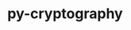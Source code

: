 ---
title: "py-cryptography"
layout: cache
categories: [package, develop-2024-08-04]
meta: {"versions": ["41.0.7", "42.0.8"], "compilers": ["gcc@=11.4.0", "gcc@=7.5.0", "gcc@=9.4.0", "oneapi@=2024.2.0"], "oss": ["ubuntu18.04", "ubuntu20.04", "ubuntu22.04"], "platforms": ["linux"], "targets": ["neoverse_v1", "neoverse_v2", "ppc64le", "x86_64_v3"], "stacks": ["e4s-neoverse-v2", "e4s-neoverse_v1", "e4s-oneapi", "e4s-power", "radiuss", "root"], "num_specs": 11, "num_specs_by_stack": {"radiuss": 1, "root": 11, "e4s-power": 2, "e4s-neoverse_v1": 2, "e4s-neoverse-v2": 2, "e4s-oneapi": 2}}
spec_details: [{"hash": "s67zrir254zc6xyvcd5ffntvizgzvjsp", "compiler": "gcc@=7.5.0", "versions": ["42.0.8"], "os": "ubuntu18.04", "platform": "linux", "target": "x86_64_v3", "variants": ["build_system=python_pip"], "stacks": ["radiuss", "root"], "size": "-", "tarball": "https://binaries.spack.io/develop-2024-08-04/build_cache/linux-ubuntu18.04-x86_64_v3/gcc-7.5.0/py-cryptography-42.0.8/linux-ubuntu18.04-x86_64_v3-gcc-7.5.0-py-cryptography-42.0.8-s67zrir254zc6xyvcd5ffntvizgzvjsp.spack"}, {"hash": "6ucon2oy5drqlociu4agnuv2wg7coknn", "compiler": "gcc@=9.4.0", "versions": ["42.0.8"], "os": "ubuntu20.04", "platform": "linux", "target": "ppc64le", "variants": ["build_system=python_pip"], "stacks": ["e4s-power", "root"], "size": "-", "tarball": "https://binaries.spack.io/develop-2024-08-04/build_cache/linux-ubuntu20.04-ppc64le/gcc-9.4.0/py-cryptography-42.0.8/linux-ubuntu20.04-ppc64le-gcc-9.4.0-py-cryptography-42.0.8-6ucon2oy5drqlociu4agnuv2wg7coknn.spack"}, {"hash": "crvshlemobzv6wu4n3lrxgifajecy25i", "compiler": "gcc@=9.4.0", "versions": ["41.0.7"], "os": "ubuntu20.04", "platform": "linux", "target": "ppc64le", "variants": ["build_system=python_pip"], "stacks": ["e4s-power", "root"], "size": "-", "tarball": "https://binaries.spack.io/develop-2024-08-04/build_cache/linux-ubuntu20.04-ppc64le/gcc-9.4.0/py-cryptography-41.0.7/linux-ubuntu20.04-ppc64le-gcc-9.4.0-py-cryptography-41.0.7-crvshlemobzv6wu4n3lrxgifajecy25i.spack"}, {"hash": "7ao44l7xo3zkr5iantorvrxwcqawke6o", "compiler": "gcc@=11.4.0", "versions": ["42.0.8"], "os": "ubuntu22.04", "platform": "linux", "target": "neoverse_v1", "variants": ["build_system=python_pip"], "stacks": ["root", "e4s-neoverse_v1"], "size": "-", "tarball": "https://binaries.spack.io/develop-2024-08-04/build_cache/linux-ubuntu22.04-neoverse_v1/gcc-11.4.0/py-cryptography-42.0.8/linux-ubuntu22.04-neoverse_v1-gcc-11.4.0-py-cryptography-42.0.8-7ao44l7xo3zkr5iantorvrxwcqawke6o.spack"}, {"hash": "pz66vgddl25jxq2p7ihxgzjvo66fplwh", "compiler": "gcc@=11.4.0", "versions": ["41.0.7"], "os": "ubuntu22.04", "platform": "linux", "target": "neoverse_v1", "variants": ["build_system=python_pip"], "stacks": ["root", "e4s-neoverse_v1"], "size": "-", "tarball": "https://binaries.spack.io/develop-2024-08-04/build_cache/linux-ubuntu22.04-neoverse_v1/gcc-11.4.0/py-cryptography-41.0.7/linux-ubuntu22.04-neoverse_v1-gcc-11.4.0-py-cryptography-41.0.7-pz66vgddl25jxq2p7ihxgzjvo66fplwh.spack"}, {"hash": "wdelbmd4xjrswwul5nvhj7x55cypyucq", "compiler": "gcc@=11.4.0", "versions": ["42.0.8"], "os": "ubuntu22.04", "platform": "linux", "target": "neoverse_v2", "variants": ["build_system=python_pip"], "stacks": ["root", "e4s-neoverse-v2"], "size": "-", "tarball": "https://binaries.spack.io/develop-2024-08-04/build_cache/linux-ubuntu22.04-neoverse_v2/gcc-11.4.0/py-cryptography-42.0.8/linux-ubuntu22.04-neoverse_v2-gcc-11.4.0-py-cryptography-42.0.8-wdelbmd4xjrswwul5nvhj7x55cypyucq.spack"}, {"hash": "ny33wedfogrbxretxmli2rhyahrxewxb", "compiler": "gcc@=11.4.0", "versions": ["41.0.7"], "os": "ubuntu22.04", "platform": "linux", "target": "neoverse_v2", "variants": ["build_system=python_pip"], "stacks": ["root", "e4s-neoverse-v2"], "size": "-", "tarball": "https://binaries.spack.io/develop-2024-08-04/build_cache/linux-ubuntu22.04-neoverse_v2/gcc-11.4.0/py-cryptography-41.0.7/linux-ubuntu22.04-neoverse_v2-gcc-11.4.0-py-cryptography-41.0.7-ny33wedfogrbxretxmli2rhyahrxewxb.spack"}, {"hash": "a4e3osidqntjupxcnlp6gqy5akuiqbna", "compiler": "gcc@=11.4.0", "versions": ["42.0.8"], "os": "ubuntu22.04", "platform": "linux", "target": "x86_64_v3", "variants": ["build_system=python_pip"], "stacks": ["root"], "size": "-", "tarball": "https://binaries.spack.io/develop-2024-08-04/build_cache/linux-ubuntu22.04-x86_64_v3/gcc-11.4.0/py-cryptography-42.0.8/linux-ubuntu22.04-x86_64_v3-gcc-11.4.0-py-cryptography-42.0.8-a4e3osidqntjupxcnlp6gqy5akuiqbna.spack"}, {"hash": "s44ulcumovs3k3y7gs7ombd435ytpenp", "compiler": "gcc@=11.4.0", "versions": ["41.0.7"], "os": "ubuntu22.04", "platform": "linux", "target": "x86_64_v3", "variants": ["build_system=python_pip"], "stacks": ["root"], "size": "-", "tarball": "https://binaries.spack.io/develop-2024-08-04/build_cache/linux-ubuntu22.04-x86_64_v3/gcc-11.4.0/py-cryptography-41.0.7/linux-ubuntu22.04-x86_64_v3-gcc-11.4.0-py-cryptography-41.0.7-s44ulcumovs3k3y7gs7ombd435ytpenp.spack"}, {"hash": "3gg2doxvwjzpillr2wqcuy3efvfasjw4", "compiler": "oneapi@=2024.2.0", "versions": ["42.0.8"], "os": "ubuntu22.04", "platform": "linux", "target": "x86_64_v3", "variants": ["build_system=python_pip"], "stacks": ["root", "e4s-oneapi"], "size": "-", "tarball": "https://binaries.spack.io/develop-2024-08-04/build_cache/linux-ubuntu22.04-x86_64_v3/oneapi-2024.2.0/py-cryptography-42.0.8/linux-ubuntu22.04-x86_64_v3-oneapi-2024.2.0-py-cryptography-42.0.8-3gg2doxvwjzpillr2wqcuy3efvfasjw4.spack"}, {"hash": "x7dr42zjvdougwag5swh7jswq2r5jkfj", "compiler": "oneapi@=2024.2.0", "versions": ["41.0.7"], "os": "ubuntu22.04", "platform": "linux", "target": "x86_64_v3", "variants": ["build_system=python_pip"], "stacks": ["root", "e4s-oneapi"], "size": "-", "tarball": "https://binaries.spack.io/develop-2024-08-04/build_cache/linux-ubuntu22.04-x86_64_v3/oneapi-2024.2.0/py-cryptography-41.0.7/linux-ubuntu22.04-x86_64_v3-oneapi-2024.2.0-py-cryptography-41.0.7-x7dr42zjvdougwag5swh7jswq2r5jkfj.spack"}]
---